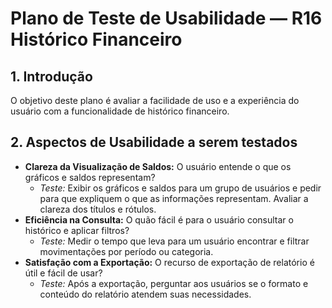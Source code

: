 # Plano de Teste de Usabilidade — R16 Histórico Financeiro

## 1. Introdução

O objetivo deste plano é avaliar a facilidade de uso e a experiência do usuário com a funcionalidade de histórico financeiro.

## 2. Aspectos de Usabilidade a serem testados

- **Clareza da Visualização de Saldos:** O usuário entende o que os gráficos e saldos representam?
  - _Teste:_ Exibir os gráficos e saldos para um grupo de usuários e pedir para que expliquem o que as informações representam. Avaliar a clareza dos títulos e rótulos.
- **Eficiência na Consulta:** O quão fácil é para o usuário consultar o histórico e aplicar filtros?
  - _Teste:_ Medir o tempo que leva para um usuário encontrar e filtrar movimentações por período ou categoria.
- **Satisfação com a Exportação:** O recurso de exportação de relatório é útil e fácil de usar?
  - _Teste:_ Após a exportação, perguntar aos usuários se o formato e conteúdo do relatório atendem suas necessidades.
